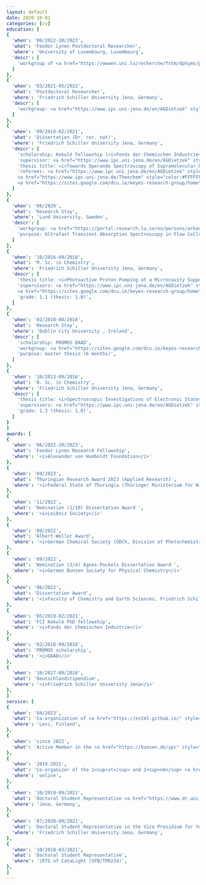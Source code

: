 ```yaml
---
layout: default
date: 2020-10-01
categories: [cv]
education: [
{
  'when': '06/2022-10/2023',
  'what': 'Feodor Lynen Postdoctoral Researcher',
  'where': 'University of Luxembourg, Luxembourg',
  'descr': [
    'workgroup of <a href="https://wwwen.uni.lu/recherche/fstm/dphyms/people/alexandre_tkatchenko" style="color:#FFFFFF;"><i>Prof. A. Tkatchenko</i></a>',
  ]
},
{
  'when': '03/2021-05/2022',
  'what': 'Postdoctoral Researcher',
  'where': 'Friedrich Schiller University Jena, Germany',
  'descr': [
    'workgroup: <a href="https://www.ipc.uni-jena.de/en/AGDietzek" style="color:#FFFFFF;"><i>Prof. B. Dietzek-Ivanšić</i></a>',
  ]
},
{
  'when': '09/2018-02/2021',
  'what': 'Dissertation (Dr. rer. nat)',
  'where': 'Friedrich Schiller University Jena, Germany',
  'descr': [
    'scholarship: Kekulé Fellowship (<i>Fonds der Chemischen Industrie</i>)',
    'supervisor: <a href="https://www.ipc.uni-jena.de/en/AGDietzek" style="color:#FFFFFF;"><i>Prof. B. Dietzek-Ivanšić</i></a>',
    'thesis title: <i>Towards Operando Spectroscopy of Supramolecular Photocatalysts – A Case Study on Ru-dppz-derived Systems</i>',
    'referees: <a href="https://www.ipc.uni-jena.de/en/AGDietzek" style="color:#FFFFFF;"><i>Prof. B. Dietzek-Ivanšić</i></a>, 
    <a href="https://www.ipc.uni-jena.de/Theochem" style="color:#FFFFFF;"><i>Prof. S. Gräfe</i></a>, 
    <a href="https://sites.google.com/dcu.ie/keyes-research-group/home" style="color:#FFFFFF;"><i>Prof. T. Keyes</i></a>',
  ]
},
{
  'when': '08/2020',
  'what': 'Research Stay',
  'where': 'Lund University, Sweden',
  'descr': [
    'workgroup: <a href="https://portal.research.lu.se/en/persons/arkady-yartsev" style="color:#FFFFFF;"><i>Prof. A. Yartsev</i></a>',
    'purpose: Ultrafast Transient Absorption Spectroscopy in Flow Cells to study the Reaction Dynamics of photoexcited Ru(II) complexes with Triethylamine (2 weeks)',
  ]
},
{
  'when': '10/2016-09/2018',
  'what': 'M. Sc. in Chemistry',
  'where': 'Friedrich Schiller University Jena, Germany',
  'descr': [
    'thesis title: <i>Photoactive Proton Pumping at a Microcavity Supported Lipid Bilayer</i>',
    'supervisors: <a href="https://www.ipc.uni-jena.de/en/AGDietzek" style="color:#FFFFFF;"><i>Prof. B. Dietzek-Ivanšić</i></a>,
    <a href="https://sites.google.com/dcu.ie/keyes-research-group/home" style="color:#FFFFFF;"><i>Prof. T. Keyes</i></a>',
    'grade: 1.1 (thesis: 1.0)',
  ]
},
{
  'when': '02/2018-08/2018',
  'what': 'Research Stay',
  'where': 'Dublin City University , Ireland',
  'descr': [
    'scholarship: PROMOS DAAD',
    'workgroup: <a href="https://sites.google.com/dcu.ie/keyes-research-group/home" style="color:#FFFFFF;"><i>Prof. T. Keyes</i></a>',
    'purpose: master thesis (6 months)',
  ]
},
{
  'when': '10/2013-09/2016',
  'what': 'B. Sc. in Chemistry',
  'where': 'Friedrich Schiller University Jena, Germany',
  'descr': [
    'thesis title: <i>Spectroscopic Investigations of Electronic States of Copper(I)–*4H*-Imidazolate Coordination Compounds</i>',
    'supervisors: <a href="https://www.ipc.uni-jena.de/en/AGDietzek" style="color:#FFFFFF;"><i>Prof. B. Dietzek-Ivanšić</i></a>, <i>Dr. M. Schulz</i>',
    'grade: 1.3 (thesis: 1.0)',
  ]
}
]
awards: [
{
  'when': '06/2022-10/2023', 
  'what': 'Feodor Lynen Research Fellowship',
  'where': '<i>Alexander von Humboldt Foundation</i>'
},
{
  'when': '04/2023', 
  'what': 'Thuringian Research Award 2023 (Applied Research)',
  'where': '<i>Federal State of Thuringia (Thüringer Ministerium für Wirtschaft, Wissenschaft und Digitale Gesellschaft)</i>'
},
{
  'when': '11/2022', 
  'what': 'Nomination (1/10) Dissertation Award ',
  'where': '<i>Leibniz Society</i>'
},
{
  'when': '09/2022', 
  'what': 'Albert-Weller Award',
  'where': '<i>German Chemical Society (GDCh, Division of Photochemistry) and the German Bunsen Society for Physical Chemistry (DBG)</i>'
},
{
  'when': '09/2022', 
  'what': 'Nomination (1/4) Agnes-Pockels Dissertation Award ',
  'where': '<i>German Bunsen Society for Physical Chemistry</i>'
},
{
  'when': '06/2022', 
  'what': 'Dissertation Award',
  'where': '<i>Faculty of Chemistry and Earth Sciences, Friedrich Schiller University Jena</i>'
},
{
  'when': '05/2019-02/2021', 
  'what': 'FCI Kekulé PhD fellowship',
  'where': '<i>Fonds der Chemischen Industrie</i>'
},
{
  'when': '02/2018-09/2018', 
  'what': 'PROMOS scholarship',
  'where': '<i>DAAD</i>'
},
{
  'when': '10/2017-09/2018', 
  'what': 'Deutschlandstipendium',
  'where': '<i>Friedrich Schiller University Jena</i>'
},
]
service: [
{
  'when': '04/2023', 
  'what': 'Co-organization of <a href="https://estml.github.io/" style="color:#FFFFFF;">ESTML 2023</a> Workshop',
  'where': 'Levi, Finland',
},
{
  'when': 'since 2022', 
  'what': 'Active Member in the <a href="https://bunsen.de/ypc" style="color:#FFFFFF;">yPC (Young Physical Chemists)</a> organisation of the German Bunsen Society (DBG)',
},
{
  'when': '2019-2021', 
  'what': 'Co-organizer of the 1<sup>st</sup> and 2<sup>nd</sup> <a href="https://cyss-catalight.de/event/6/" style="color:#FFFFFF;">CataLight Young Scientist Symposium</a>',
  'where': 'online',
},
{
  'when': '10/2019-09/2021', 
  'what': 'Doctoral Student Representative <a href="https://www.dr.uni-jena.de/" style="color:#FFFFFF;">(Dr.FSU)</a>',
  'where': 'Jena, Germany',
},
{
  'when': '07/2020-09/2021', 
  'what': 'Doctoral Student Representative in the Vice Presidium for Young Scientists',
  'where': 'Friedrich Schiller University Jena, Germany',
},
{
  'when': '10/2018-03/2021', 
  'what': 'Doctoral Student Representative',
  'where': 'iRTG of CataLight (SFB/TRR234)',
},
]
---
```

